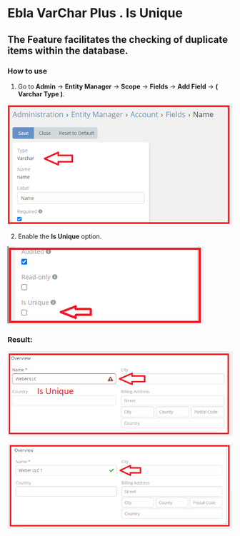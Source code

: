 # Ebla VarChar Plus . Is Unique

## The Feature facilitates the checking of duplicate items within the database.

### How to use

1. Go to **Admin** -> **Entity Manager** -> **Scope** -> **Fields** -> **Add Field** -> **( Varchar Type )**.

![Is Unique](../../../_static/images/extensions/ebla-varchar-plus/is-unique/varchar-type.png)

2. Enable the **Is Unique** option.

![Is Unique](../../../_static/images/extensions/ebla-varchar-plus/is-unique/is-unique.png)

### Result:

![Is Unique](../../../_static/images/extensions/ebla-varchar-plus/is-unique/is-unique-res.png)

![Is Unique](../../../_static/images/extensions/ebla-varchar-plus/is-unique/is-unique-res-1.png)
